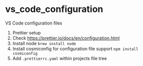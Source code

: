 # vs_code_configuration
VS Code configuration files

1. Prettier setup
  1. Check https://prettier.io/docs/en/configuration.html
  2. Install node
     `brew install node`
  3. Install cosmiconfig for configuration file support
     `npm install cosmiconfig`
  4. Add `.prettierrc.yaml` within projects file tree
